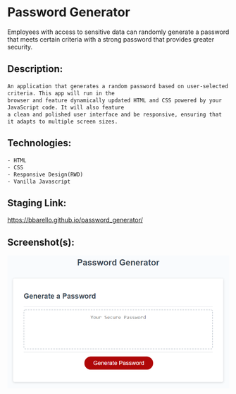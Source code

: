# Password Generator

Employees with access to sensitive data can randomly generate a password that meets certain criteria with a strong password that provides greater security.

## Description:

```
An application that generates a random password based on user-selected criteria. This app will run in the 
browser and feature dynamically updated HTML and CSS powered by your JavaScript code. It will also feature
a clean and polished user interface and be responsive, ensuring that it adapts to multiple screen sizes.

```

## Technologies:

```
- HTML
- CSS
- Responsive Design(RWD)
- Vanilla Javascript

```
## Staging Link:
https://bbarello.github.io/password_generator/



## Screenshot(s):

![Pasword Generator](password-generator.png)

